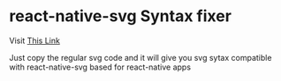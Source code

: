 <p align="center">
  <h1>react-native-svg Syntax fixer</h1>
</p>
<p>Visit <a href="https://svg2bsvg.vercel.app/">This Link</a></p>
<p>
Just copy the regular svg code and it will give you svg sytax compatible with react-native-svg based for react-native apps
</p>
